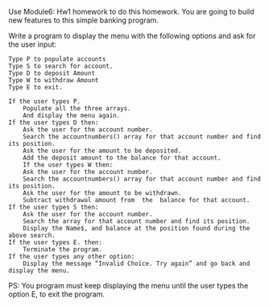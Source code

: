 Use Module6: Hw1 homework to do this homework. You are going to build new features to this simple banking program. 

Write a program to display the menu with the following options and ask for the user input:

	Type P to populate accounts
	Type S to search for account.
	Type D to deposit Amount
	Type W to withdraw Amount
	Type E to exit.

    If the user types P.
	    Populate all the three arrays.
	    And display the menu again.
    If the user types D then:
	    Ask the user for the account number.
	    Search the accountnumbers() array for that account number and find its position.
	    Ask the user for the amount to be deposited.
	    Add the deposit amount to the balance for that account.
	    If the user types W then:
	    Ask the user for the account number.
	    Search the accountnumbers() array for that account number and find its position.
	    Ask the user for the amount to be withdrawn.
	    Subtract withdrawal amount from  the  balance for that account.
    If the user types S then:
	    Ask the user for the account number.
	    Search the array for that account number and find its position.
	    Display the Name$, and balance at the position found during the above search.
    If the user types E. then:
	    Terminate the program.
    If the user types any other option:
	    Display the message “Invalid Choice. Try again” and go back and display the menu.

PS: You program must keep displaying the menu until the user types the option E, to exit the program.